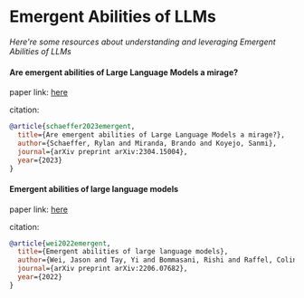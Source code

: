 # Emergent Abilities of LLMs
*Here're some resources about understanding and leveraging Emergent Abilities of LLMs*


#### Are emergent abilities of Large Language Models a mirage?

paper link: [here](https://arxiv.org/pdf/2304.15004.pdf?)

citation:

```bibtex
@article{schaeffer2023emergent,
  title={Are emergent abilities of Large Language Models a mirage?},
  author={Schaeffer, Rylan and Miranda, Brando and Koyejo, Sanmi},
  journal={arXiv preprint arXiv:2304.15004},
  year={2023}
}
```
    


#### Emergent abilities of large language models

paper link: [here](https://arxiv.org/pdf/2206.07682.pdf?trk=cndc-detail)

citation:

```bibtex
@article{wei2022emergent,
  title={Emergent abilities of large language models},
  author={Wei, Jason and Tay, Yi and Bommasani, Rishi and Raffel, Colin and Zoph, Barret and Borgeaud, Sebastian and Yogatama, Dani and Bosma, Maarten and Zhou, Denny and Metzler, Donald and others},
  journal={arXiv preprint arXiv:2206.07682},
  year={2022}
}
```